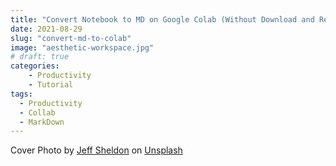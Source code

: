 ```yaml
---
title: "Convert Notebook to MD on Google Colab (Without Download and Reupload)"
date: 2021-08-29
slug: "convert-md-to-colab"
image: "aesthetic-workspace.jpg"
# draft: true
categories:
    - Productivity
    - Tutorial
tags:
  - Productivity
  - Collab
  - MarkDown
---
```



Cover Photo by <a href="https://unsplash.com/@ugmonk?utm_source=unsplash&utm_medium=referral&utm_content=creditCopyText">Jeff Sheldon</a> on <a href="https://unsplash.com/s/photos/aesthetic-workspace-blogger?utm_source=unsplash&utm_medium=referral&utm_content=creditCopyText">Unsplash</a>
  